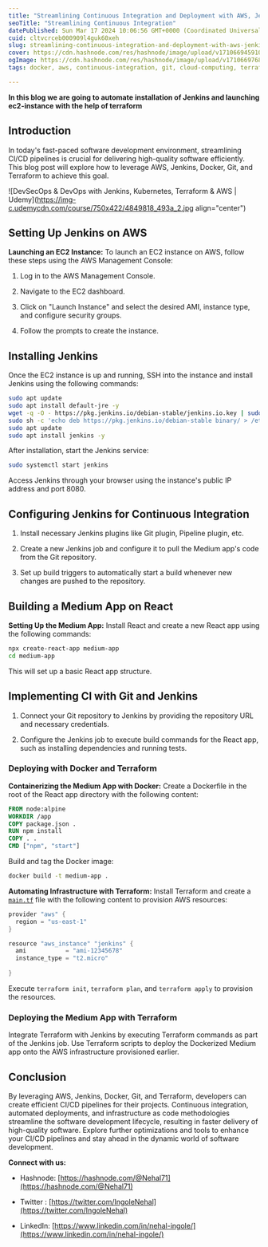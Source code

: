 ```yaml
---
title: "Streamlining Continuous Integration and Deployment with AWS, Jenkins, Docker, Git, and Terraform"
seoTitle: "Streamlining Continuous Integration"
datePublished: Sun Mar 17 2024 10:06:56 GMT+0000 (Coordinated Universal Time)
cuid: cltvcrceb000909l4guk60xeh
slug: streamlining-continuous-integration-and-deployment-with-aws-jenkins-docker-git-and-terraform
cover: https://cdn.hashnode.com/res/hashnode/image/upload/v1710669459102/319862e8-1366-44bb-8695-66faa00ce9cc.jpeg
ogImage: https://cdn.hashnode.com/res/hashnode/image/upload/v1710669768703/6a513019-b27f-43be-85e6-fb2e4c1daabe.jpeg
tags: docker, aws, continuous-integration, git, cloud-computing, terraform, jenkins, dockerfile, 2articles1week, learning-journey, terraform-cloud, docker-network, learn-in-public, jenkins-pipeline

---
```


**In this blog we are going to automate installation of Jenkins and launching ec2-instance with the help of terraform**

## Introduction

In today's fast-paced software development environment, streamlining CI/CD pipelines is crucial for delivering high-quality software efficiently. This blog post will explore how to leverage AWS, Jenkins, Docker, Git, and Terraform to achieve this goal.

![DevSecOps & DevOps with Jenkins, Kubernetes, Terraform & AWS | Udemy](https://img-c.udemycdn.com/course/750x422/4849818_493a_2.jpg align="center")

## **Setting Up Jenkins on AWS**

**Launching an EC2 Instance:** To launch an EC2 instance on AWS, follow these steps using the AWS Management Console:

1. Log in to the AWS Management Console.
    
2. Navigate to the EC2 dashboard.
    
3. Click on "Launch Instance" and select the desired AMI, instance type, and configure security groups.
    
4. Follow the prompts to create the instance.
    

## **Installing Jenkins**

Once the EC2 instance is up and running, SSH into the instance and install Jenkins using the following commands:

```bash
sudo apt update
sudo apt install default-jre -y
wget -q -O - https://pkg.jenkins.io/debian-stable/jenkins.io.key | sudo apt-key add -
sudo sh -c 'echo deb https://pkg.jenkins.io/debian-stable binary/ > /etc/apt/sources.list.d/jenkins.list'
sudo apt update
sudo apt install jenkins -y
```

After installation, start the Jenkins service:

```bash
sudo systemctl start jenkins
```

Access Jenkins through your browser using the instance's public IP address and port 8080.

## **Configuring Jenkins for Continuous Integration**

1. Install necessary Jenkins plugins like Git plugin, Pipeline plugin, etc.
    
2. Create a new Jenkins job and configure it to pull the Medium app's code from the Git repository.
    
3. Set up build triggers to automatically start a build whenever new changes are pushed to the repository.
    

## **Building a Medium App on React**

**Setting Up the Medium App:** Install React and create a new React app using the following commands:

```bash
npx create-react-app medium-app
cd medium-app
```

This will set up a basic React app structure.

## **Implementing CI with Git and Jenkins**

1. Connect your Git repository to Jenkins by providing the repository URL and necessary credentials.
    
2. Configure the Jenkins job to execute build commands for the React app, such as installing dependencies and running tests.
    

### **Deploying with Docker and Terraform**

**Containerizing the Medium App with Docker:** Create a Dockerfile in the root of the React app directory with the following content:

```Dockerfile
FROM node:alpine
WORKDIR /app
COPY package.json .
RUN npm install
COPY . .
CMD ["npm", "start"]
```

Build and tag the Docker image:

```bash
docker build -t medium-app .
```

**Automating Infrastructure with Terraform:** Install Terraform and create a [`main.tf`](http://main.tf) file with the following content to provision AWS resources:

```powershell
provider "aws" {
  region = "us-east-1"
}

resource "aws_instance" "jenkins" {
  ami           = "ami-12345678"
  instance_type = "t2.micro"
 
}
```

Execute `terraform init`, `terraform plan`, and `terraform apply` to provision the resources.

### **Deploying the Medium App with Terraform**

Integrate Terraform with Jenkins by executing Terraform commands as part of the Jenkins job. Use Terraform scripts to deploy the Dockerized Medium app onto the AWS infrastructure provisioned earlier.

## **Conclusion**

By leveraging AWS, Jenkins, Docker, Git, and Terraform, developers can create efficient CI/CD pipelines for their projects. Continuous integration, automated deployments, and infrastructure as code methodologies streamline the software development lifecycle, resulting in faster delivery of high-quality software. Explore further optimizations and tools to enhance your CI/CD pipelines and stay ahead in the dynamic world of software development.

**Connect with us:**

* Hashnode: [https://hashnode.com/@Nehal71](https://hashnode.com/@Nehal71)
    
* Twitter : [https://twitter.com/IngoleNehal](https://twitter.com/IngoleNehal)
    
* LinkedIn: [https://www.linkedin.com/in/nehal-ingole/](https://www.linkedin.com/in/nehal-ingole/)